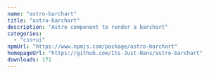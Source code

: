 ```yaml
---
name: "astro-barchart"
title: "astro-barchart"
description: "Astro component to render a barchart"
categories:
  - "css+ui"
npmUrl: "https://www.npmjs.com/package/astro-barchart"
homepageUrl: "https://github.com/Its-Just-Nans/astro-barchart"
downloads: 171
---
```

